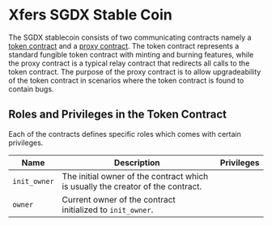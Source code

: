 # Xfers SGDX Stable Coin

The SGDX stablecoin consists of two communicating contracts namely a [token contract](https://github.com/AmritKumar/xfers-contracts/blob/master/contracts/sgdx_contract.scilla) and a [proxy contract](https://github.com/AmritKumar/xfers-contracts/blob/master/contracts/proxy.scilla). The token contract represents a standard fungible token contract with minting and burning features, while the proxy contract is a typical relay contract that redirects all calls to the token contract. The purpose of the proxy contract is to allow upgradeability of the token contract in scenarios where the token contract is found to contain bugs.

## Roles and Privileges in the Token Contract

Each of the contracts defines specific roles which comes with certain privileges. 

| Name | Description | Privileges |
|--|--|--|
|`init_owner` | The initial owner of the contract which is usually the creator of the contract. | |
|`owner` | Current owner of the contract initialized to `init_owner`.| |
